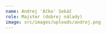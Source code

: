 ```yaml
---
name: Andrej 'Áčko' Sekáč
role: Majster (dobrej nálady)
image: src/images/uploads/andrej.png
---
```

